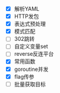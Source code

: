 - [x] 解析YAML
- [x] HTTP发包
- [x] 表达式预处理
- [x] 模式匹配
- [ ] 302跳转
- [ ] 自定义变量set
- [ ] reverse反连平台
- [x] 常用函数
- [x] goroutine​并发
- [x] flag传参​
- [ ] 批量获取目标
